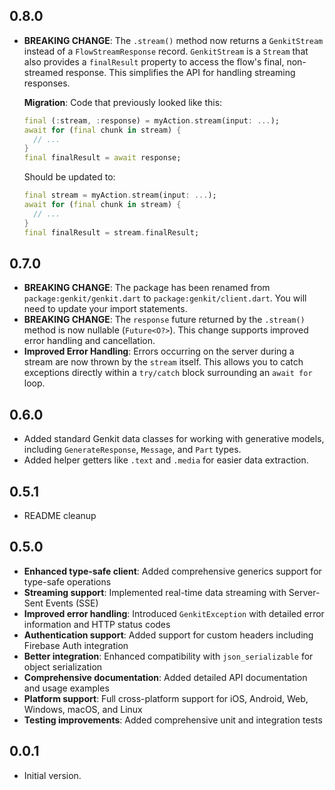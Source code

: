## 0.8.0

- **BREAKING CHANGE**: The `.stream()` method now returns a `GenkitStream` instead of a `FlowStreamResponse` record. `GenkitStream` is a `Stream` that also provides a `finalResult` property to access the flow's final, non-streamed response. This simplifies the API for handling streaming responses.

  **Migration**:
  Code that previously looked like this:
  ```dart
  final (:stream, :response) = myAction.stream(input: ...);
  await for (final chunk in stream) {
    // ...
  }
  final finalResult = await response;
  ```

  Should be updated to:
  ```dart
  final stream = myAction.stream(input: ...);
  await for (final chunk in stream) {
    // ...
  }
  final finalResult = stream.finalResult;
  ```

## 0.7.0

- **BREAKING CHANGE**: The package has been renamed from `package:genkit/genkit.dart` to `package:genkit/client.dart`. You will need to update your import statements.
- **BREAKING CHANGE**: The `response` future returned by the `.stream()` method is now nullable (`Future<O?>`). This change supports improved error handling and cancellation.
- **Improved Error Handling**: Errors occurring on the server during a stream are now thrown by the `stream` itself. This allows you to catch exceptions directly within a `try/catch` block surrounding an `await for` loop.

## 0.6.0

- Added standard Genkit data classes for working with generative models, including `GenerateResponse`, `Message`, and `Part` types.
- Added helper getters like `.text` and `.media` for easier data extraction.

## 0.5.1

- README cleanup

## 0.5.0

- **Enhanced type-safe client**: Added comprehensive generics support for type-safe operations
- **Streaming support**: Implemented real-time data streaming with Server-Sent Events (SSE)
- **Improved error handling**: Introduced `GenkitException` with detailed error information and HTTP status codes
- **Authentication support**: Added support for custom headers including Firebase Auth integration
- **Better integration**: Enhanced compatibility with `json_serializable` for object serialization
- **Comprehensive documentation**: Added detailed API documentation and usage examples
- **Platform support**: Full cross-platform support for iOS, Android, Web, Windows, macOS, and Linux
- **Testing improvements**: Added comprehensive unit and integration tests

## 0.0.1

- Initial version.
